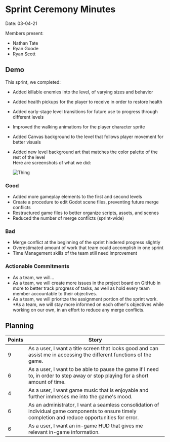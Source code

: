 # Sprint Ceremony Minutes
  
Date: 03-04-21

Members present:

* Nathan Tate
* Ryan Goode
* Ryan Scott
  
## Demo
  
  This sprint, we completed:
  
* Added killable enemies into the level, of varying sizes and behavior
* Added health pickups for the player to receive in order to restore health
* Added early-stage level transitions for future use to progress through different levels
* Improved the walking animations for the player character sprite
* Added Canvas background to the level that follows player movement for better visuals
* Added new level background art that matches the color palette of the rest of the level<br>
  Here are screenshots of what we did:
  
  ![Thing](/doc/sprint2Screenshot.png)
  
### Good
  
* Added more gameplay elements to the first and second levels
* Create a procedure to edit Godot scene files, preventing future merge conflicts
* Restructured game files to better organize scripts, assets, and scenes
* Reduced the number of merge conflicts (sprint-wide)
  
### Bad
  
* Merge conflict at the beginning of the sprint hindered progress slightly
* Overestimated amount of work that team could accomplish in one sprint
* Time Management skills of the team still need improvement
  
### Actionable Commitments
  
* As a team, we will...
* As a team, we will create more issues in the project board on GitHub in more to better track progress of tasks, as well as hold every team member accountable to their objectives.
* As a team, we will prioritze the assignment portion of the sprint work.
*As a team, we will stay more informed on each other's objectives while working on our own, in an effort to reduce any merge conflicts.
  
## Planning
  
  Points | Story
  -------|--------
  9| As a user, I want a title screen that looks good and can assist me in accessing the different functions of the game.
  6| As a user, I want to be able to pause the game if I need to, in order to step away or stop playing for a short amount of time.
  4| As a user, I want game music that is enjoyable and further immerses me into the game's mood.
  6| As an administrator, I want a seamless consolidation of individual game components to ensure timely completion and reduce opportunities for error.
  6| As a user, I want an in-game HUD that gives me relevant in-game information.
